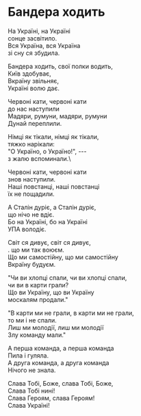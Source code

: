 Бандера ходить
================================================================

На Україні, на Україні\
сонце засвітило.\
Вся Україна, вся Україна\
зі сну ся збудила.

Бандера ходить, свої полки водить,\
Київ здобуває,\
Вкраїну звільняє,\
Україні волю дає.

Червоні кати, червоні кати\
до нас наступили\
Мадяри, румуни, мадяри, румуни\
Дунай переплили.

Німці як тікали, німці як тікали,\
тяжко нарікали:\
"О Україно, о Україно!", ---\
з жалю вспоминали.\

Червоні кати, червоні кати\
знов наступили.\
Наші повстанці, наші повстанці\
їx не пощадили.

А Сталін дуріє, а Сталін дуріє,\
що нічо не вдіє.\
Бо на Україні, бо на Україні\
УПА володіє.

Світ ся дивує, світ ся дивує,\
. що ми так воюєм.\
Що ми самостійну, що ми самостійну\
Вкраїну будуєм.

"Чи ви хлопці спали, чи ви хлопці спали,\
чи ви в карти грали?\
Що ви Україну, що ви Україну\
москалям продали."

"В карти ми не грали, в карти ми не грали,\
то ми і не спали.\
Лиш ми молодії, лиш ми молодії\
Злу команду мали."

А перша команда, а перша команда\
Пила і гуляла.\
А друга команда, а друга команда\
Нічого не знала.

Слава Тобі, Боже, слава Тобі, Боже,\
Слава Тобі нині!\
Слава Героям, cлава Героям!\
Слава Україні!
